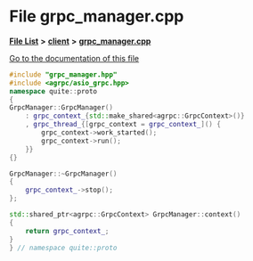 

# File grpc\_manager.cpp

[**File List**](files.md) **>** [**client**](dir_5522d6aca5c3fb454e911c5582f2e576.md) **>** [**grpc\_manager.cpp**](grpc__manager_8cpp.md)

[Go to the documentation of this file](grpc__manager_8cpp.md)


```C++
#include "grpc_manager.hpp"
#include <agrpc/asio_grpc.hpp>
namespace quite::proto
{
GrpcManager::GrpcManager()
    : grpc_context_{std::make_shared<agrpc::GrpcContext>()}
    , grpc_thread_{[grpc_context = grpc_context_]() {
        grpc_context->work_started();
        grpc_context->run();
    }}
{}

GrpcManager::~GrpcManager()
{
    grpc_context_->stop();
};

std::shared_ptr<agrpc::GrpcContext> GrpcManager::context()
{
    return grpc_context_;
}
} // namespace quite::proto
```


